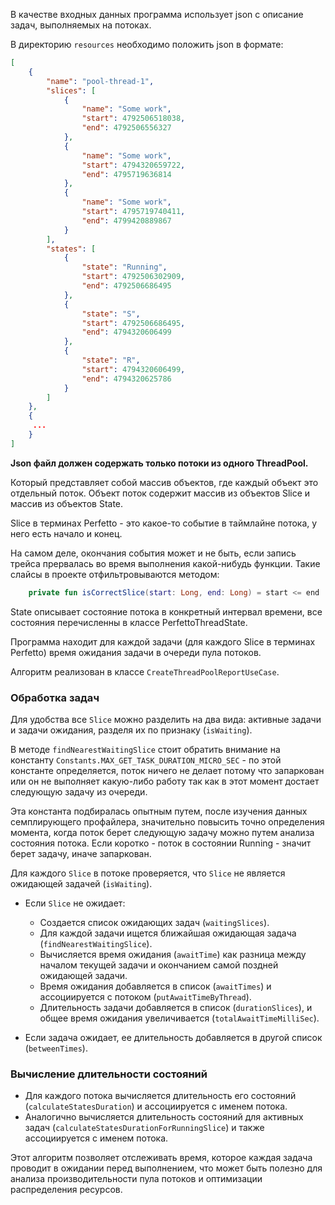 В качестве входных данных программа использует json c описание задач, выполняемых на потоках.

В директорию `resources` необходимо положить json в формате:

```json
[
    {
        "name": "pool-thread-1",
        "slices": [
            {
                "name": "Some work",
                "start": 4792506518038,
                "end": 4792506556327
            },
            {
                "name": "Some work",
                "start": 4794320659722,
                "end": 4795719636814
            },
            {
                "name": "Some work",
                "start": 4795719740411,
                "end": 4799420889867
            }
        ],
        "states": [
            {
                "state": "Running",
                "start": 4792506302909,
                "end": 4792506686495
            },
            {
                "state": "S",
                "start": 4792506686495,
                "end": 4794320606499
            },
            {
                "state": "R",
                "start": 4794320606499,
                "end": 4794320625786
            }
        ]
    },
    {
     ...
    }
]
```
**Json файл должен содержать только потоки из одного ThreadPool.**

Который представляет собой массив объектов, где каждый объект это отдельный поток. Объект поток содержит массив из 
объектов Slice и массив из объектов State.

Slice в терминах Perfetto - это какое-то событие в таймлайне потока, у него есть начало и конец.

На самом деле, окончания события может и не быть, если запись трейса прервалась во время выполнения какой-нибудь функции.
Такие слайсы в проекте отфильтровываются методом:
```kotlin
    private fun isCorrectSlice(start: Long, end: Long) = start <= end
```

State описывает состояние потока в конкретный интервал времени, все состояния перечисленны в классе PerfettoThreadState.


Программа находит для каждой задачи (для каждого Slice в терминах Perfetto) время ожидания задачи в очереди пула потоков.

Алгоритм реализован в классе `CreateThreadPoolReportUseCase`.

### Обработка задач
Для удобства все `Slice` можно разделить на два вида: активные задачи и задачи ожидания, разделя их по признаку (`isWaiting`).

В методе `findNearestWaitingSlice` стоит обратить внимание на константу `Constants.MAX_GET_TASK_DURATION_MICRO_SEC` - 
по этой константе определяется, поток ничего не делает потому что запаркован или он не выполняет какую-либо работу так как 
в этот момент достает следующую задачу из очереди.

Эта константа подбиралась опытным путем, после изучения данных семплирующего профайлера,
значительно повысить точно определения момента, когда поток берет следующую задачу можно путем анализа состояния потока.
Если коротко - поток в состоянии Running - значит берет задачу, иначе запаркован.

Для каждого `Slice` в потоке проверяется, что `Slice` не является ожидающей задачей (`isWaiting`).
- Если `Slice` не ожидает:
    - Создается список ожидающих задач (`waitingSlices`).
    - Для каждой задачи ищется ближайшая ожидающая задача (`findNearestWaitingSlice`).
    - Вычисляется время ожидания (`awaitTime`) как разница между началом текущей задачи и окончанием самой поздней ожидающей задачи.
    - Время ожидания добавляется в список (`awaitTimes`) и ассоциируется с потоком (`putAwaitTimeByThread`).
    - Длительность задачи добавляется в список (`durationSlices`), и общее время ожидания увеличивается (`totalAwaitTimeMilliSec`).

- Если задача ожидает, ее длительность добавляется в другой список (`betweenTimes`).

### Вычисление длительности состояний
- Для каждого потока вычисляется длительность его состояний (`calculateStatesDuration`) и ассоциируется с именем потока.
- Аналогично вычисляется длительность состояний для активных задач (`calculateStatesDurationForRunningSlice`) и также ассоциируется с именем потока.

Этот алгоритм позволяет отслеживать время, которое каждая задача проводит в ожидании перед выполнением, что может быть полезно для анализа производительности пула потоков и оптимизации распределения ресурсов.
